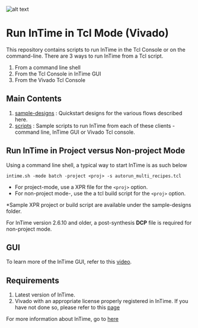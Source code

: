 ![alt text](images/Plunify_Logo_300.png)

# Run InTime in Tcl Mode (Vivado)
This repository contains scripts to run InTime in the Tcl Console or on the command-line. There are 3 ways to run InTime from a Tcl script.
1. From a command line shell
2. From the Tcl Console in InTime GUI 
3. From the Vivado Tcl Console

## Main Contents
1. [sample-designs](sample-designs/) : Quickstart designs for the various flows described here.
2. [scripts](scripts/) : Sample scripts to run InTime from each of these clients - command line, InTime GUI or Vivado Tcl console. 

## Run InTime in Project versus Non-project Mode
Using a command line shell, a typical way to start InTime is as such below

```intime.sh -mode batch -project <proj> -s autorun_multi_recipes.tcl```

* For project-mode, use a XPR file for the ```<proj>``` option.
* For non-project mode-, use the a tcl build script for the ```<proj>``` option.

*Sample XPR project or build script are available under the sample-designs folder.

For InTime version 2.6.10 and older, a post-synthesis **DCP** file is required for non-project mode. 

## GUI
To learn more of the InTime GUI, refer to this [video](https://www.youtube.com/watch?v=lQvY_XZ3R7w).

## Requirements
1. Latest version of InTime.
2. Vivado with an appropriate license properly registered in InTime. If you have not done so, please refer to this [page](scripts/intime/configuration)

For more information about InTime, go to [here](https://www.plunify.com/en/intime/)
